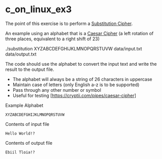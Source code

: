 # c_on_linux_ex3

The point of this exercise is to perform a [Substitution Cipher][1].

An example using an alphabet that is a [Caesar Cipher][2]
(a left rotation of three places, equivalent to a right shift of 23)

./substitution XYZABCDEFGHIJKLMNOPQRSTUVW data/input.txt data/output.txt

The code should use the alphabet to convert the input text and
write the result to the output file.

* The alphabet will always be a string of 26 characters in uppercase
* Maintain case of letters (only English a-z is to be supported)
* Pass through any other number or symbol
* Useful for testing [https://cryptii.com/pipes/caesar-cipher]

Example
Alphabet
~~~
XYZABCDEFGHIJKLMNOPQRSTUVW
~~~

Contents of input file
~~~
Hello World!?
~~~

Contents of output file
~~~
Ebiil Tloia!?
~~~

[1]: https://en.wikipedia.org/wiki/Substitution_cipher
[2]: https://en.wikipedia.org/wiki/Caesar_cipher
